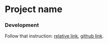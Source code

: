 # Project name

### Development

Follow that instruction: [relative link](Headings/README.md#template-project), [github link](https://github.com/Gosstik/LatexHeadings/tree/master).
